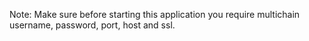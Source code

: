 Note:
Make sure before starting this application you require multichain username, password, port, host and ssl.